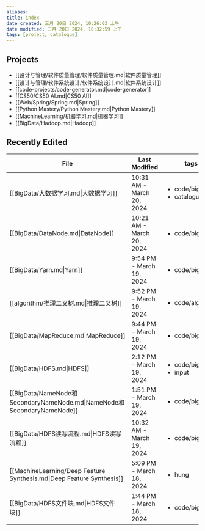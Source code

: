 ```yaml
---
aliases: 
title: index
date created: 三月 20日 2024, 10:26:03 上午
date modified: 三月 20日 2024, 10:32:59 上午
tags: [project, catalogue]
---
```

## Projects
- [[设计与管理/软件质量管理/软件质量管理.md|软件质量管理]]
- [[设计与管理/软件系统设计/软件系统设计.md|软件系统设计]]
- [[code-projects/code-generator.md|code-generator]]
- [[CS50/CS50 AI.md|CS50 AI]]
- [[Web/Spring/Spring.md|Spring]]
- [[Python Mastery/Python Mastery.md|Python Mastery]]
- [[MachineLearning/机器学习.md|机器学习]]
- [[BigData/Hadoop.md|Hadoop]]
## Recently Edited
| File                                                                  | Last Modified             | tags                                              |
| --------------------------------------------------------------------- | ------------------------- | ------------------------------------------------- |
| [[BigData/大数据学习.md\|大数据学习]]                                           | 10:31 AM - March 20, 2024 | <ul><li>code/big-data</li><li>catalogue</li></ul> |
| [[BigData/DataNode.md\|DataNode]]                                     | 10:21 AM - March 20, 2024 | <ul><li>code/big-data</li></ul>                   |
| [[BigData/Yarn.md\|Yarn]]                                             | 9:54 PM - March 19, 2024  | <ul><li>code/big-data</li></ul>                   |
| [[algorithm/推理二叉树.md\|推理二叉树]]                                         | 9:52 PM - March 19, 2024  | <ul><li>code/algorithm</li></ul>                  |
| [[BigData/MapReduce.md\|MapReduce]]                                   | 9:44 PM - March 19, 2024  | <ul><li>code/big-data</li></ul>                   |
| [[BigData/HDFS.md\|HDFS]]                                             | 2:12 PM - March 19, 2024  | <ul><li>code/big-data</li><li>input</li></ul>     |
| [[BigData/NameNode和SecondaryNameNode.md\|NameNode和SecondaryNameNode]] | 1:51 PM - March 19, 2024  | <ul><li>code/big-data</li></ul>                   |
| [[BigData/HDFS读写流程.md\|HDFS读写流程]]                                     | 10:32 AM - March 19, 2024 | <ul><li>code/big-data</li></ul>                   |
| [[MachineLearning/Deep Feature Synthesis.md\|Deep Feature Synthesis]] | 5:09 PM - March 18, 2024  | <ul><li>hung</li></ul>                            |
| [[BigData/HDFS文件块.md\|HDFS文件块]]                                       | 1:44 PM - March 18, 2024  | <ul><li>code/big-data</li></ul>                   |
